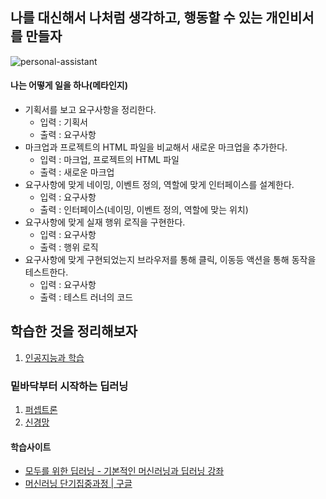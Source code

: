 ## 나를 대신해서 나처럼 생각하고, 행동할 수 있는 개인비서를 만들자

![personal-assistant](https://user-images.githubusercontent.com/17817719/51081816-5602a000-173c-11e9-806f-30fa6fba031d.png)

#### 나는 어떻게 일을 하나(메타인지)
- 기획서를 보고 요구사항을 정리한다.
  - 입력 : 기획서
  - 출력 : 요구사항
- 마크업과 프로젝트의 HTML 파일을 비교해서 새로운 마크업을 추가한다.
  - 입력 : 마크업, 프로젝트의 HTML 파일
  - 출력 : 새로운 마크업
- 요구사항에 맞게 네이밍, 이벤트 정의, 역할에 맞게 인터페이스를 설계한다.
  - 입력 : 요구사항
  - 출력 : 인터페이스(네이밍, 이벤트 정의, 역할에 맞는 위치)
- 요구사항에 맞게 실재 행위 로직을 구현한다.
  - 입력 : 요구사항
  - 출력 : 행위 로직
- 요구사항에 맞게 구현되었는지 브라우저를 통해 클릭, 이동등 액션을 통해 동작을 테스트한다.
  - 입력 : 요구사항
  - 출력 : 테스트 러너의 코드

## 학습한 것을 정리해보자
1. [인공지능과 학습](인공지능과-학습)

### 밑바닥부터 시작하는 딥러닝
1. [퍼셉트론](퍼셉트론)
2. [신경망](신경망)

#### 학습사이트
- [모두를 위한 딥러닝 - 기본적인 머신러닝과 딥러닝 강좌](https://www.inflearn.com/course/%EA%B8%B0%EB%B3%B8%EC%A0%81%EC%9D%B8-%EB%A8%B8%EC%8B%A0%EB%9F%AC%EB%8B%9D-%EB%94%A5%EB%9F%AC%EB%8B%9D-%EA%B0%95%EC%A2%8C/)
- [머신러닝 단기집중과정 | 구글](https://developers.google.com/machine-learning/crash-course/framing/video-lecture?hl=ko)